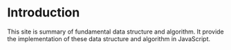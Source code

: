# Introduction
This site is summary of fundamental data structure and algorithm. It provide the implementation of these data structure and algorithm in JavaScript.
